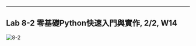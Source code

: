 ____
Lab 8-2 零基礎Python快速入門與實作, 2/2, W14
-----

![8-2](https://user-images.githubusercontent.com/89326999/142746664-15037f5a-f3b7-427e-aa68-020fcbad53e6.png)
